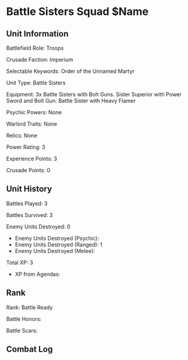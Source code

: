 Battle Sisters Squad $Name
====

Unit Information
----

Battlefield Role: Troops

Crusade Faction: Imperium

Selectable Keywords: Order of the Unnamed Martyr

Unit Type: Battle Sisters

Equipment: 3x Battle Sisters with Bolt Guns. Sister Superior with Power Sword and Bolt Gun. Battle Sister with Heavy Flamer

Psychic Powers: None

Warlord Traits: None

Relics: None

Power Rating: 3

Experience Points: 3

Crusade Points: 0


Unit History
---
Battles Played: 3

Battles Survived: 3

Enemy Units Destroyed: 0
* Enemy Units Destroyed (Psychic):
* Enemy Units Destroyed (Ranged): 1
* Enemy Units Destroyed (Melee):

Total XP: 3
* XP from Agendas:

Rank
----
Rank: Battle Ready

Battle Honors:

Battle Scars:


Combat Log
---
